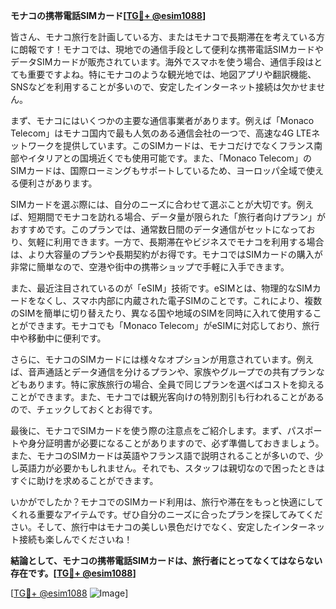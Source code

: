 **モナコの携帯電話SIMカード[[TG💪+ @esim1088](https://t.me/s/esim1088)]**

皆さん、モナコ旅行を計画している方、またはモナコで長期滞在を考えている方に朗報です！モナコでは、現地での通信手段として便利な携帯電話SIMカードやデータSIMカードが販売されています。海外でスマホを使う場合、通信手段はとても重要ですよね。特にモナコのような観光地では、地図アプリや翻訳機能、SNSなどを利用することが多いので、安定したインターネット接続は欠かせません。

まず、モナコにはいくつかの主要な通信事業者があります。例えば「Monaco Telecom」はモナコ国内で最も人気のある通信会社の一つで、高速な4G LTEネットワークを提供しています。このSIMカードは、モナコだけでなくフランス南部やイタリアとの国境近くでも使用可能です。また、「Monaco Telecom」のSIMカードは、国際ローミングもサポートしているため、ヨーロッパ全域で使える便利さがあります。

SIMカードを選ぶ際には、自分のニーズに合わせて選ぶことが大切です。例えば、短期間でモナコを訪れる場合、データ量が限られた「旅行者向けプラン」がおすすめです。このプランでは、通常数日間のデータ通信がセットになっており、気軽に利用できます。一方で、長期滞在やビジネスでモナコを利用する場合は、より大容量のプランや長期契約がお得です。モナコではSIMカードの購入が非常に簡単なので、空港や街中の携帯ショップで手軽に入手できます。

また、最近注目されているのが「eSIM」技術です。eSIMとは、物理的なSIMカードをなくし、スマホ内部に内蔵された電子SIMのことです。これにより、複数のSIMを簡単に切り替えたり、異なる国や地域のSIMを同時に入れて使用することができます。モナコでも「Monaco Telecom」がeSIMに対応しており、旅行中や移動中に便利です。

さらに、モナコのSIMカードには様々なオプションが用意されています。例えば、音声通話とデータ通信を分けるプランや、家族やグループでの共有プランなどもあります。特に家族旅行の場合、全員で同じプランを選べばコストを抑えることができます。また、モナコでは観光客向けの特別割引も行われることがあるので、チェックしておくとお得です。

最後に、モナコでSIMカードを使う際の注意点をご紹介します。まず、パスポートや身分証明書が必要になることがありますので、必ず準備しておきましょう。また、モナコのSIMカードは英語やフランス語で説明されることが多いので、少し英語力が必要かもしれません。それでも、スタッフは親切なので困ったときはすぐに助けを求めることができます。

いかがでしたか？モナコでのSIMカード利用は、旅行や滞在をもっと快適にしてくれる重要なアイテムです。ぜひ自分のニーズに合ったプランを探してみてください。そして、旅行中はモナコの美しい景色だけでなく、安定したインターネット接続も楽しんでくださいね！

**結論として、モナコの携帯電話SIMカードは、旅行者にとってなくてはならない存在です。[[TG💪+ @esim1088](https://t.me/s/esim1088)]**

[[TG💪+ @esim1088](https://t.me/s/esim1088) ![Image](https://i.postimg.cc/Y0z9fWf4/image.png)]
